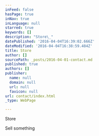 ```yaml
---
inFeed: false
hasPage: true
inNav: true
inLanguage: null
starred: true
keywords: []
description: "Store\_"
datePublished: '2016-04-04T16:39:02.666Z'
dateModified: '2016-04-04T16:38:59.484Z'
title: Store
author: []
sourcePath: _posts/2016-04-01-contact.md
published: true
authors: []
publisher:
  name: null
  domain: null
  url: null
  favicon: null
url: contact/index.html
_type: WebPage

---
```

Store 

Sell something